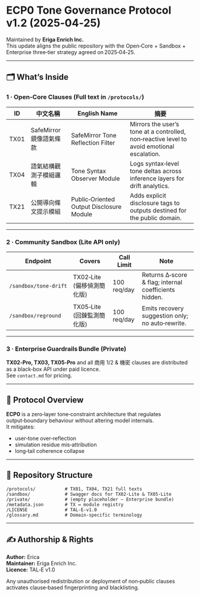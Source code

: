 # ECP0 Tone Governance Protocol v1.2 (2025‑04‑25)

Maintained by **Eriga Enrich Inc.**  
This update aligns the public repository with the Open‑Core + Sandbox + Enterprise three‑tier strategy agreed on 2025‑04‑25.

---

## 🗂 What’s Inside

### 1 · Open‑Core Clauses (Full text in `/protocols/`)

| ID    | 中文名稱                   | English Name                         | 摘要                                                                 |
|-------|----------------------------|--------------------------------------|----------------------------------------------------------------------|
| TX01  | SafeMirror 鏡像語氣條款   | SafeMirror Tone Reflection Filter    | Mirrors the user’s tone at a controlled, non‑reactive level to avoid emotional escalation. |
| TX04  | 語氣結構觀測子模組邏輯     | Tone Syntax Observer Module          | Logs syntax‑level tone deltas across inference layers for drift analytics. |
| TX21  | 公開導向條文提示模組       | Public‑Oriented Output Disclosure Module | Adds explicit disclosure tags to outputs destined for the public domain. |

---

### 2 · Community Sandbox (Lite API only)

| Endpoint              | Covers                          | Call Limit    | Note                                                                  |
|-----------------------|----------------------------------|---------------|-----------------------------------------------------------------------|
| `/sandbox/tone‑drift` | TX02‑Lite (偏移偵測簡化版)        | 100 req/day   | Returns Δ‑score & flag; internal coefficients hidden.                 |
| `/sandbox/reground`   | TX05‑Lite (回鍊監測簡化版)        | 100 req/day   | Emits recovery suggestion only; no auto‑rewrite.                      |

---

### 3 · Enterprise Guardrails Bundle (Private)

**TX02‑Pro, TX03, TX05‑Pro** and all 商用 1/2 & 機密 clauses are distributed as a black‑box API under paid licence.  
See `contact.md` for pricing.

---

## 🧭 Protocol Overview

**ECP0** is a zero‑layer tone‑constraint architecture that regulates output‑boundary behaviour without altering model internals.  
It mitigates:

- user‑tone over‑reflection  
- simulation residue mis‑attribution  
- long‑tail coherence collapse  

---

## 📂 Repository Structure

```
/protocols/           # TX01, TX04, TX21 full texts
/sandbox/             # Swagger docs for TX02‑Lite & TX05‑Lite
/private/             # (empty placeholder – Enterprise bundle)
/metadata.json        # TX ↔ module registry
/LICENSE              # TAL‑E‑v1.0
/glossary.md          # Domain‑specific terminology
```

---

## ✍️ Authorship & Rights

**Author:** Erica  
**Maintainer:** Eriga Enrich Inc.  
**Licence:** TAL‑E v1.0

Any unauthorised redistribution or deployment of non‑public clauses activates clause‑based fingerprinting and blacklisting.
